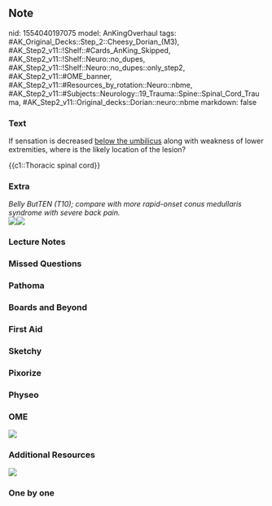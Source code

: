 ## Note
nid: 1554040197075
model: AnKingOverhaul
tags: #AK_Original_Decks::Step_2::Cheesy_Dorian_(M3), #AK_Step2_v11::!Shelf::#Cards_AnKing_Skipped, #AK_Step2_v11::!Shelf::Neuro::no_dupes, #AK_Step2_v11::!Shelf::Neuro::no_dupes::only_step2, #AK_Step2_v11::#OME_banner, #AK_Step2_v11::#Resources_by_rotation::Neuro::nbme, #AK_Step2_v11::#Subjects::Neurology::19_Trauma::Spine::Spinal_Cord_Trauma, #AK_Step2_v11::Original_decks::Dorian::neuro::nbme
markdown: false

### Text
If sensation is decreased <u>below the umbilicus</u> along with
weakness of lower extremities, where is the likely location of the
lesion?
<div>
  {{c1::Thoracic spinal cord}}
</div>

### Extra
<div>
  <i>Belly ButTEN (T10); compare with more rapid-onset conus
  medullaris syndrome with severe back pain.</i>
</div>
<div>
  <i><img src="WNBM9ZWeWUGmZRLJRTrwvg.png"><img src="ces.png"></i>
</div>

### Lecture Notes


### Missed Questions


### Pathoma


### Boards and Beyond


### First Aid


### Sketchy


### Pixorize


### Physeo


### OME
<div class="ome-widget">
  <a href="https://onlinemeded.org?ref=anki"><img src=
  "_OME_AnkiFlashcards_General_7.png"></a>
</div>

### Additional Resources
<i><img src="paste-1908949754314753.jpg"></i>

### One by one

